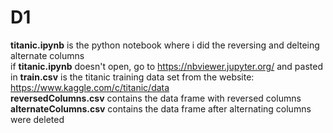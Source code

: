 # D1
**titanic.ipynb** is the python notebook where i did the reversing and delteing alternate columns<br>
if **titanic.ipynb** doesn't open, go to https://nbviewer.jupyter.org/ and pasted in 
**train.csv** is the titanic training data set from the website: https://www.kaggle.com/c/titanic/data<br>
**reversedColumns.csv** contains the data frame with reversed columns<br>
**alternateColumns.csv** contains the data frame after alternating columns were deleted
